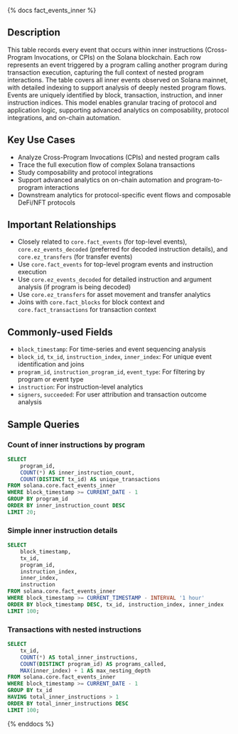 {% docs fact_events_inner %}

## Description
This table records every event that occurs within inner instructions (Cross-Program Invocations, or CPIs) on the Solana blockchain. Each row represents an event triggered by a program calling another program during transaction execution, capturing the full context of nested program interactions. The table covers all inner events observed on Solana mainnet, with detailed indexing to support analysis of deeply nested program flows. Events are uniquely identified by block, transaction, instruction, and inner instruction indices. This model enables granular tracing of protocol and application logic, supporting advanced analytics on composability, protocol integrations, and on-chain automation.

## Key Use Cases
- Analyze Cross-Program Invocations (CPIs) and nested program calls
- Trace the full execution flow of complex Solana transactions
- Study composability and protocol integrations
- Support advanced analytics on on-chain automation and program-to-program interactions
- Downstream analytics for protocol-specific event flows and composable DeFi/NFT protocols

## Important Relationships
- Closely related to `core.fact_events` (for top-level events), `core.ez_events_decoded` (preferred for decoded instruction details), and `core.ez_transfers` (for transfer events)
- Use `core.fact_events` for top-level program events and instruction execution
- Use `core.ez_events_decoded` for detailed instruction and argument analysis (if program is being decoded)
- Use `core.ez_transfers` for asset movement and transfer analytics
- Joins with `core.fact_blocks` for block context and `core.fact_transactions` for transaction context

## Commonly-used Fields
- `block_timestamp`: For time-series and event sequencing analysis
- `block_id`, `tx_id`, `instruction_index`, `inner_index`: For unique event identification and joins
- `program_id`, `instruction_program_id`, `event_type`: For filtering by program or event type
- `instruction`: For instruction-level analytics
- `signers`, `succeeded`: For user attribution and transaction outcome analysis

## Sample Queries

### Count of inner instructions by program
```sql
SELECT 
    program_id,
    COUNT(*) AS inner_instruction_count,
    COUNT(DISTINCT tx_id) AS unique_transactions
FROM solana.core.fact_events_inner
WHERE block_timestamp >= CURRENT_DATE - 1
GROUP BY program_id
ORDER BY inner_instruction_count DESC
LIMIT 20;
```

### Simple inner instruction details
```sql
SELECT 
    block_timestamp,
    tx_id,
    program_id,
    instruction_index,
    inner_index,
    instruction
FROM solana.core.fact_events_inner
WHERE block_timestamp >= CURRENT_TIMESTAMP - INTERVAL '1 hour'
ORDER BY block_timestamp DESC, tx_id, instruction_index, inner_index
LIMIT 100;
```

### Transactions with nested instructions
```sql
SELECT 
    tx_id,
    COUNT(*) AS total_inner_instructions,
    COUNT(DISTINCT program_id) AS programs_called,
    MAX(inner_index) + 1 AS max_nesting_depth
FROM solana.core.fact_events_inner
WHERE block_timestamp >= CURRENT_DATE - 1
GROUP BY tx_id
HAVING total_inner_instructions > 1
ORDER BY total_inner_instructions DESC
LIMIT 100;
```

{% enddocs %} 